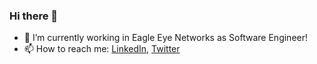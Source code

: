 ### Hi there 👋

<!--
**dimizisis/dimizisis** is a ✨ _special_ ✨ repository because its `README.md` (this file) appears on your GitHub profile.

Here are some ideas to get you started:
-->
- 🔭 I’m currently working in Eagle Eye Networks as Software Engineer!
- 📫 How to reach me: [LinkedIn](https://www.linkedin.com/in/dimizisis/), [Twitter](https://twitter.com/demzisis/)

